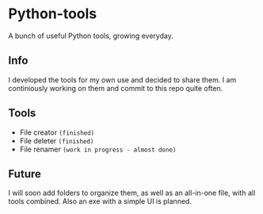 # Python-tools
A bunch of useful Python tools, growing everyday.
## Info
I developed the tools for my own use and decided to share them. I am continiously working on them and commit to this repo quite often. 
## Tools
- File creator `(finished)`
- File deleter `(finished)`
- File renamer `(work in progress - almost done)`
## Future
I will soon add folders to organize them, as well as an all-in-one file, with all tools combined. Also an exe with a simple UI is planned.
